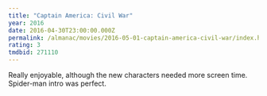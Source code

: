 ```yaml
---
title: "Captain America: Civil War"
year: 2016
date: 2016-04-30T23:00:00.000Z
permalink: /almanac/movies/2016-05-01-captain-america-civil-war/index.html
rating: 3
tmdbid: 271110
---
```


Really enjoyable, although the new characters needed more screen time. Spider-man intro was perfect.
